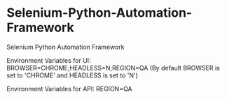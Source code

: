 # Selenium-Python-Automation-Framework
Selenium Python Automation Framework

Environment Variables for UI:
BROWSER=CHROME;HEADLESS=N;REGION=QA
(By default BROWSER is set to 'CHROME' and HEADLESS is set to 'N')

Environment Variables for API:
REGION=QA